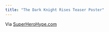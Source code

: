 ```yaml
---
title: "The Dark Knight Rises Teaser Poster"
---
```

<p>Via <a href="http://www.superherohype.com/news/articles/167817-the-teaser-poster-for-the-dark-knight-rises" title="" target="">SuperHeroHype.com</a></p>

